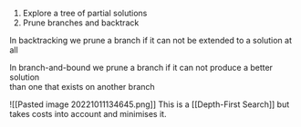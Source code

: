 1. Explore a tree of partial solutions  
2. Prune branches and backtrack  

In backtracking we prune a branch if it can not be extended to a solution at all  

In branch-and-bound we prune a branch if it can not produce a better solution  
than one that exists on another branch

![[Pasted image 20221011134645.png]]
This is a [[Depth-First Search]] but takes costs into account and minimises it.